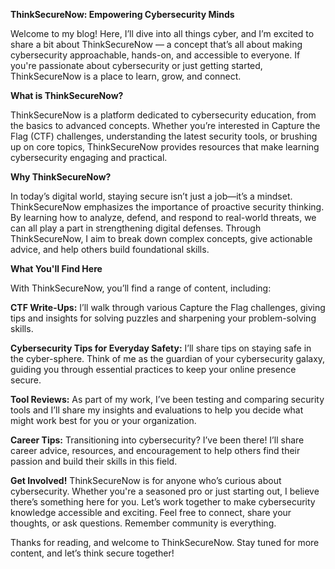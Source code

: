 **ThinkSecureNow: Empowering Cybersecurity Minds**

Welcome to my blog! Here, I’ll dive into all things cyber, and I’m excited to share a bit about ThinkSecureNow — a concept that’s all about making cybersecurity approachable, hands-on, and accessible to everyone. If you're passionate about cybersecurity or just getting started, ThinkSecureNow is a place to learn, grow, and connect.

**What is ThinkSecureNow?**

ThinkSecureNow is a platform dedicated to cybersecurity education, from the basics to advanced concepts. Whether you’re interested in Capture the Flag (CTF) challenges, understanding the latest security tools, or brushing up on core topics, ThinkSecureNow provides resources that make learning cybersecurity engaging and practical.

**Why ThinkSecureNow?**

In today’s digital world, staying secure isn’t just a job—it’s a mindset. ThinkSecureNow emphasizes the importance of proactive security thinking. By learning how to analyze, defend, and respond to real-world threats, we can all play a part in strengthening digital defenses. Through ThinkSecureNow, I aim to break down complex concepts, give actionable advice, and help others build foundational skills.

**What You'll Find Here**

With ThinkSecureNow, you’ll find a range of content, including:

**CTF Write-Ups:** I’ll walk through various Capture the Flag challenges, giving tips and insights for solving puzzles and sharpening your problem-solving skills.

**Cybersecurity Tips for Everyday Safety:** I’ll share tips on staying safe in the cyber-sphere. Think of me as the guardian of your cybersecurity galaxy, guiding you through essential practices to keep your online presence secure.

**Tool Reviews:** As part of my work, I’ve been testing and comparing security tools and I’ll share my insights and evaluations to help you decide what might work best for you or your organization.

**Career Tips:** Transitioning into cybersecurity? I’ve been there! I’ll share career advice, resources, and encouragement to help others find their passion and build their skills in this field.

**Get Involved!**
ThinkSecureNow is for anyone who’s curious about cybersecurity. Whether you're a seasoned pro or just starting out, I believe there’s something here for you. Let’s work together to make cybersecurity knowledge accessible and exciting. Feel free to connect, share your thoughts, or ask questions. Remember community is everything.

Thanks for reading, and welcome to ThinkSecureNow. Stay tuned for more content, and let’s think secure together!
